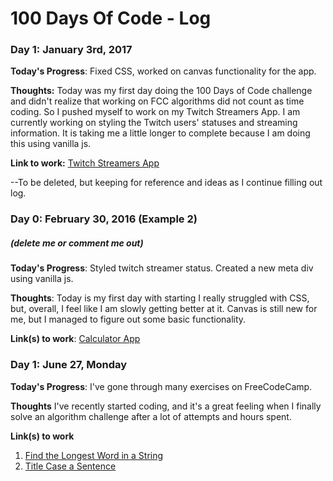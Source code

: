 # 100 Days Of Code - Log

### Day 1: January 3rd, 2017

**Today's Progress**: Fixed CSS, worked on canvas functionality for the app.

**Thoughts:** Today was my first day doing the 100 Days of Code challenge and didn't realize that working on FCC algorithms did not count as time coding. So I pushed myself to work on my Twitch Streamers App. I am currently working on styling the Twitch users' statuses and streaming information. It is taking me a little longer to complete because I am doing this using vanilla js. 


**Link to work:** [Twitch Streamers App](https://github.com/maribelduran/twitch_streamers)

--To be deleted, but keeping for reference and ideas as I continue filling out log.
### Day 0: February 30, 2016 (Example 2)
##### (delete me or comment me out)

**Today's Progress**:  Styled twitch streamer status. Created a new meta div using vanilla js.

**Thoughts**: Today is my first day with starting
I really struggled with CSS, but, overall, I feel like I am slowly getting better at it. Canvas is still new for me, but I managed to figure out some basic functionality.

**Link(s) to work**: [Calculator App](http://www.example.com)


### Day 1: June 27, Monday

**Today's Progress**: I've gone through many exercises on FreeCodeCamp.

**Thoughts** I've recently started coding, and it's a great feeling when I finally solve an algorithm challenge after a lot of attempts and hours spent.

**Link(s) to work**
1. [Find the Longest Word in a String](https://www.freecodecamp.com/challenges/find-the-longest-word-in-a-string)
2. [Title Case a Sentence](https://www.freecodecamp.com/challenges/title-case-a-sentence)
